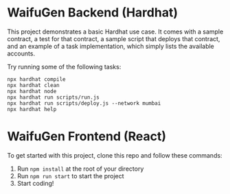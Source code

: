 # WaifuGen Backend (Hardhat)

This project demonstrates a basic Hardhat use case. It comes with a sample contract, a test for that contract, a sample script that deploys that contract, and an example of a task implementation, which simply lists the available accounts.

Try running some of the following tasks:

```shell
npx hardhat compile
npx hardhat clean
npx hardhat node
npx hardhat run scripts/run.js
npx hardhat run scripts/deploy.js --network mumbai
npx hardhat help
```

# WaifuGen Frontend (React)

To get started with this project, clone this repo and follow these commands:

1. Run `npm install` at the root of your directory
2. Run `npm run start` to start the project
3. Start coding!
